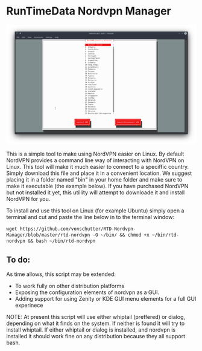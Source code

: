 # RunTimeData Nordvpn Manager

![RTD CMD](Media_files/CMD.png?raw=true "Main Window")


This is a simple tool to make using NordVPN easier on Linux. By default NordVPN provides a command line way of interacting with NordVPN on Linux. This tool will make it much easier to connect to a speciffic country. Simply download this file and place it in a convenient location. We suggest placing it in a folder named "bin" in your home folder and make sure to make it executable (the example below). If you have purchased NordVPN but not installed it yet, this utillity will attempt to downloade it and install NordVPN for you. 


To install and use this tool on Linux (for example Ubuntu) simply open a terminal and cut and paste the line below in to the terminal window:

```
wget https://github.com/vonschutter/RTD-Nordvpn-Manager/blob/master/rtd-nordvpn -O ~/bin/ && chmod +x ~/bin/rtd-nordvpn && bash ~/bin/rtd-nordvpn 

```

## To do:
As time allows, this script may be extended:
- To work fully on other distribution platforms 
- Exposing the configuration elements of nordvpn as a GUI. 
- Adding support for using Zenity or KDE GUI menu elements for a full GUI experinece

NOTE: At present this script will use either whiptail (preffered) or dialog, depending on what it finds on the system. If neither is found it will try to install whiptail. If either whiptail or dialog is installed, and nordvpn is installed it should work fine on any distribution because they all support bash. 
